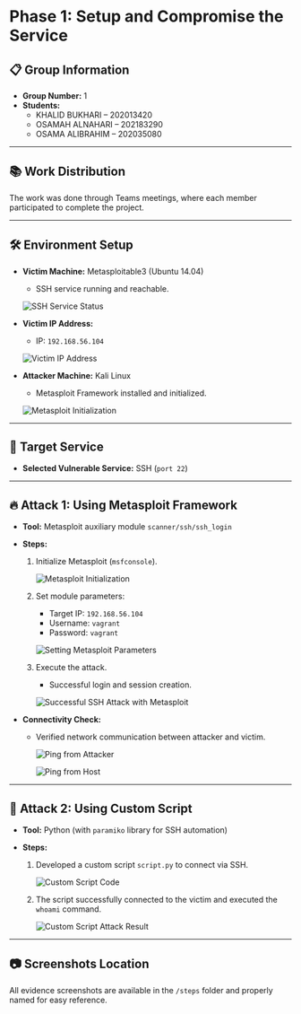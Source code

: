 # Phase 1: Setup and Compromise the Service

## 📋 Group Information

- **Group Number:** 1
- **Students:**
  - KHALID BUKHARI – 202013420
  - OSAMAH ALNAHARI – 202183290
  - OSAMA ALIBRAHIM – 202035080

---

## 📚 Work Distribution

The work was done through Teams meetings, where each member participated to complete the project.

---

## 🛠️ Environment Setup

- **Victim Machine:** Metasploitable3 (Ubuntu 14.04)

  - SSH service running and reachable.

  ![SSH Service Status](steps/phase%201%20SSH%20status%20for%20attacking%205.PNG)

- **Victim IP Address:**

  - IP: `192.168.56.104`

  ![Victim IP Address](steps/phase%20ip%20of%20victim%202.PNG)

- **Attacker Machine:** Kali Linux

  - Metasploit Framework installed and initialized.

  ![Metasploit Initialization](steps/phase%201%20meta%20initialization%201.PNG)

---

## 🎯 Target Service

- **Selected Vulnerable Service:** SSH (`port 22`)

---

## 🔥 Attack 1: Using Metasploit Framework

- **Tool:** Metasploit auxiliary module `scanner/ssh/ssh_login`
- **Steps:**

  1. Initialize Metasploit (`msfconsole`).

     ![Metasploit Initialization](steps/phase%201%20metasploit%20in%20kali%206.PNG)

  2. Set module parameters:

     - Target IP: `192.168.56.104`
     - Username: `vagrant`
     - Password: `vagrant`

     ![Setting Metasploit Parameters](steps/phase%201%20metasploit%20parameters%207.PNG)

  3. Execute the attack.

     - Successful login and session creation.

     ![Successful SSH Attack with Metasploit](steps/phase%201%20attacking%20ssh%207.PNG)

- **Connectivity Check:**

  - Verified network communication between attacker and victim.

    ![Ping from Attacker](steps/phase%201%20pinging%20from%20attacket%20to%20vicitm%204.PNG)

    ![Ping from Host](steps/phase%201%20pinging%20from%20host%20to%20victim%203.PNG)

---

## 🧠 Attack 2: Using Custom Script

- **Tool:** Python (with `paramiko` library for SSH automation)
- **Steps:**

  1. Developed a custom script `script.py` to connect via SSH.

     ![Custom Script Code](steps/phase%201%20script%209.PNG)

  2. The script successfully connected to the victim and executed the `whoami` command.

     ![Custom Script Attack Result](steps/phase%201%20script%20attack%208.PNG)

---

## 📷 Screenshots Location

All evidence screenshots are available in the `/steps` folder and properly named for easy reference.
